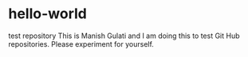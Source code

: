 # hello-world
test repository
This is Manish Gulati and I am doing this to test Git Hub repositories. 
Please experiment for yourself. 
